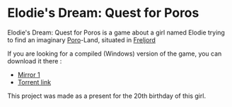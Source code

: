 Elodie's Dream: Quest for Poros
===============================

Elodie's Dream: Quest for Poros is a game about a girl named Elodie trying to find an imaginary [Poro](http://leagueoflegends.wikia.com/wiki/File:Poro.png)-Land, situated in [Freljord](http://leagueoflegends.wikia.com/wiki/Freljord)

If you are looking for a compiled (Windows) version of the game, you can download it there :
- [Mirror 1](http://protectator.ch/files/Elodie-game.zip)
- [Torrent link](magnet:?xt=urn:btih:8B59E706DFBC7AD6C7BEB1A374FB32D6CE05A46A&dn=Elodie-game.zip&tr=udp%3a%2f%2ftracker.publicbt.com%3a80%2fannounce&tr=udp%3a%2f%2ftracker.openbittorrent.com%3a80%2fannounce&tr=udp%3a%2f%2ftracker.ccc.de%3a80%2fannounce)

This project was made as a present for the 20th birthday of this girl.

